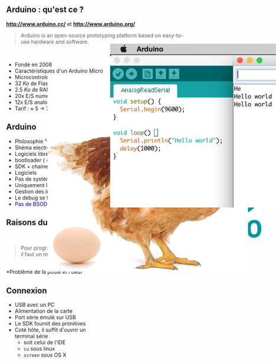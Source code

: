 ## Arduino : qu'est ce ?


<figure style="position: absolute; top: 350px; right: 0; width: 40%">
    <img src="ressources/arduino-micro.jpg" alt="" />
</figure>

**http://www.arduino.cc/** et **http://www.arduino.org/**
> Arduino is an open-source prototyping platform based on easy-to-use hardware and software.

<br>

- Fondé en 2008
- Caractéristiques d'un Arduino Micro
 - Microcontroleur ATMEL 8 bit @ 16 MHz
 - 32 *Ko* de Flash
 - 2.5 *Ko* de RAM + 1 *Ko* de EEPROM
 - 20x E/S numériques
 - 12x E/S analogiques
 - Tarif : &asymp; 5 &rarr; 30 €



## Arduino

- Philosophie "Open hardware"
 - Shéma electronique libre
 - Logiciels libres et gratuits :
  - bootloader ( &asymp; "bios/UEFI d'un PC" )
  - SDK + chaine de cross compilation + IDE simple
- Logiciels
 - Pas de système d'exploitation
 - Uniquement le programme s'exécute dessus.
 - Gestion des interruptions à coder si necessaire
 - Le debug se fait à coup de reboot et à la LED...
 - <span style="color: #0000aa">Pas de BSOD :'(</span>

<figure style="position: absolute; top: 500px; right: 0; width: 30%">
   <img src="ressources/arduino_Logo.png" alt=""/>
</figure>



## Raisons du succès ?
<br>

> Pour programmer un micro-contrôleur, <br>il faut un micro-contrôleur programmé...

<br>
*Problème de la poule et l'oeuf*

<figure style="position: absolute; left: 300px; top: 250px">
    <img src="ressources/poule_oeuf_fond_blanc.png" alt=""/>
</figure>



## Connexion

- USB avec un PC
- Alimentation de la carte
- Port série émulé sur USB
- Le SDK fournit des primitives
- Coté hôte, il suffit d'ouvrir un<br> terminal série
    - soit celui de l'IDE
    - ```cu``` sous linux
    - ```screen``` sous OS X

<figure style="position: absolute; top: 170px; left: 470px; width: 60%">
   <img src="ressources/serial.png" alt=""/>
</figure>
